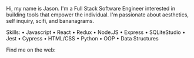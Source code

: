 Hi, my name is Jason. I'm a Full Stack Software Engineer interested in building tools that empower the individual. I'm passionate about aesthetics, self inquiry, scifi, and bananagrams. 

Skills:
• Javascript  • React      • Redux 
• Node.JS     • Express    • SQLiteStudio
• Jest        • Cypress    • HTML/CSS
• Python      • OOP        • Data Structures

Find me on the web: 
